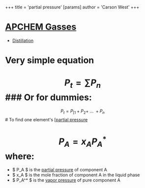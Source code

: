 +++
 title = 'partial pressure'
[params]
	author = 'Carson West'
+++
# [APCHEM Gasses](./../apchem-gasses/)
- [Distillation](./../distillation/)


# Very simple equation

#  $$ P_{t}=\sum P_{n} $$  ### Or for dummies:
  $$ P_{t} = P_{[1}+P_{2}+\ ...\ + P_{n} $$  # To find one element's [[partial pressure](./../1}+p_{2}+\-...\-+-p_{n}-$$--#-to-find-one-elements-[[partial-pressure/)
#  $$ P_A = x_A P_A^* $$  where:

*  $ P_A $  is the [partial pressure](./../partial-pressure/) of component A
*  $ x_A $  is the mole fraction of component A in the liquid phase
*  $ P_A^* $  is the [vapor pressure](./../vapor-pressure/) of pure component A